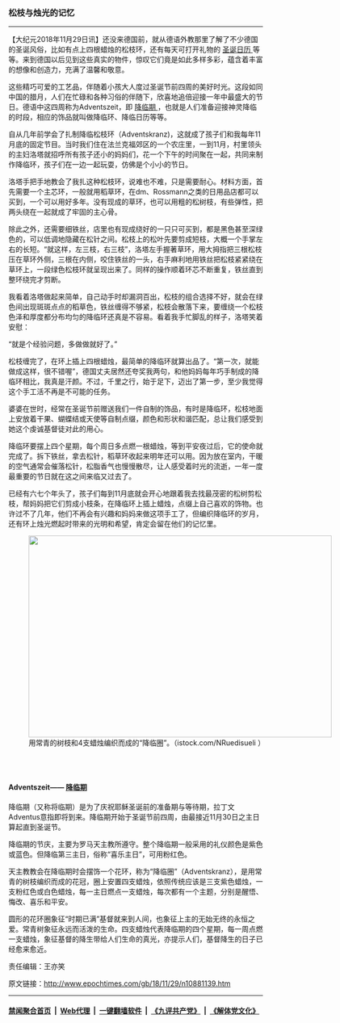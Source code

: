 ### 松枝与烛光的记忆
------------------------

<p>
 【大纪元2018年11月29日讯】还没来德国前，就从德语外教那里了解了不少德国的圣诞风俗，比如有点上四根蜡烛的松枝环，还有每天可打开礼物的
 <a href="http://www.epochtimes.com/gb/tag/%E5%9C%A3%E8%AF%9E%E6%97%A5%E5%8E%86.html">
  圣诞日历
 </a>
 等等。来到德国以后见到这些真实的物件，惊叹它们竟是如此多样多彩，蕴含着丰富的想像和创造力，充满了温馨和敬意。
</p>
<p>
 这些精巧可爱的工艺品，伴随着小孩大人度过圣诞节前四周的美好时光。这段如同中国的腊月，人们在忙碌和各种习俗的伴随下，欣喜地追倍迎接一年中最盛大的节日。德语中这四周称为Adventszeit，即
 <a href="http://www.epochtimes.com/gb/tag/%E9%99%8D%E4%B8%B4%E6%9C%9F.html">
  降临期
 </a>
 ，也就是人们准备迎接神灵降临的时段，相应的饰品就叫做降临环、降临日历等等。
</p>
<p>
 自从几年前学会了扎制降临松枝环（Adventskranz)，这就成了孩子们和我每年11月底的固定节目。当时我们住在法兰克福郊区的一个农庄里，一到11月，村里领头的主妇洛塔就招呼所有孩子还小的妈妈们，花一个下午的时间聚在一起，共同来制作降临环，孩子们在一边一起玩耍，仿佛是个小小的节日。
</p>
<p>
 洛塔手把手地教会了我扎这种松枝环，说难也不难，只是需要耐心。材料方面，首先需要一个主芯环，一般就用稻草环，在dm、Rossmann之类的日用品店都可以买到，一个可以用好多年。没有现成的草环，也可以用粗的松树枝，有些弹性，把两头绕在一起就成了牢固的主心骨。
</p>
<p>
 除此之外，还需要细铁丝，店里也有现成绕好的一只只可买到，都是黑色甚至深绿色的，可以低调地隐藏在松针之间。松枝上的松叶先要剪成短枝，大概一个手掌左右的长短。“就这样，左三枝，右三枝”，洛塔左手握著草环，用大拇指把三根松枝压在草环外侧，三根在内侧，咬住铁丝的一头，右手麻利地用铁丝把松枝紧紧绕在草环上，一段绿色松枝环就呈现出来了。同样的操作顺着环芯不断重复，铁丝直到整环绕完才剪断。
</p>
<p>
 我看着洛塔做起来简单，自己动手时却漏洞百出，松枝的组合选择不好，就会在绿色间出现斑斑点点的稻草色，铁丝缠得不够紧，松枝会散落下来，要缠绕一个松枝色泽和厚度都分布均匀的降临环还真是不容易。看着我手忙脚乱的样子，洛塔笑着安慰：
</p>
<p>
 “就是个经验问题，多做做就好了。”
</p>
<p>
 松枝缠完了，在环上插上四根蜡烛，最简单的降临环就算出品了。“第一次，就能做成这样，很不错喔”，德国丈夫居然还夸奖我两句，和他妈妈每年巧手制成的降临环相比，我真是汗颜。不过，千里之行，始于足下，迈出了第一步，至少我觉得这个手工活不再是不可能的任务。
</p>
<p>
 婆婆在世时，经常在圣诞节前赠送我们一件自制的饰品，有时是降临环，松枝地面上安放着干果、蝴蝶结或天使等自制点缀，颜色和形状和谐匹配，总让我们感受到她这个虔诚基督徒对此的用心。
</p>
<p>
 降临环要摆上四个星期，每个周日多点燃一根蜡烛，等到平安夜过后，它的使命就完成了。拆下铁丝，拿去松针，稻草环收起来明年还可以用。因为放在室内，干暖的空气通常会催落松针，松脂香气也慢慢散尽，让人感受着时光的流逝，一年一度最重要的节日就在这之间来临又过去了。
</p>
<p>
 已经有六七个年头了，孩子们每到11月底就会开心地跟着我去找最茂密的松树剪松枝，帮妈妈把它们剪成小枝条，在降临环上插上蜡烛，点缀上自己喜欢的饰物。也许过不了几年，他们不再会有兴趣和妈妈来做这项手工了，但编织降临环的岁月，还有环上烛光燃起时带来的光明和希望，肯定会留在他们的记忆里。
</p>
<figure class="wp-caption aligncenter" id="attachment_10881288" style="width: 600px">
 <a href="http://i.epochtimes.com/assets/uploads/2018/11/iStock-874738486-e1543488078743.jpg">
  <img alt="" class="size-large wp-image-10881288" height="400" src="http://i.epochtimes.com/assets/uploads/2018/11/iStock-874738486-600x400.jpg" width="600"/>
 </a>
 <br/><figcaption class="wp-caption-text">
  用常青的树枝和4支蜡烛编织而成的“降临圈”。（istock.com/NRuedisueli ）
 </figcaption><br/>
</figure><br/>
<h4>
 <b>
  Adventszeit——
  <a href="http://www.epochtimes.com/gb/tag/%E9%99%8D%E4%B8%B4%E6%9C%9F.html">
   降临期
  </a>
 </b>
</h4>
<p>
 降临期（又称将临期）是为了庆祝耶稣圣诞前的准备期与等待期，拉丁文Adventus意指即将到来。降临期开始于圣诞节前四周，由最接近11月30日之主日算起直到圣诞节。
</p>
<p>
 降临期的节庆，主要为罗马天主教所遵守。整个降临期一般采用的礼仪颜色是紫色或蓝色。但降临第三主日，俗称“喜乐主日”，可用粉红色。
</p>
<p>
 天主教教会在降临期时会摆饰一个花环，称为“降临圈”（Adventskranz），是用常青的树枝编织而成的花冠，圈上安置四支蜡烛，依照传统应该是三支紫色蜡烛，一支粉红色或白色蜡烛，每一主日燃点一支蜡烛，每次都有一个主题，分别是醒悟、悔改、喜乐和平安。
</p>
<p>
 圆形的花环圈象征“时期已满”基督就来到人间，也象征上主的无始无终的永恒之爱。常青树象征永远而活泼的生命。四支蜡烛代表降临期的四个星期，每一周点燃一支蜡烛，象征基督的降生带给人们生命的真光，亦提示人们，基督降生的日子已经愈来愈近。
</p>
<p>
 责任编辑：王亦笑
</p>

原文链接：http://www.epochtimes.com/gb/18/11/29/n10881139.htm


------------------------
#### [禁闻聚合首页](https://github.com/gfw-breaker/banned-news/blob/master/README.md) &nbsp;|&nbsp; [Web代理](https://github.com/gfw-breaker/open-proxy/blob/master/README.md) &nbsp;|&nbsp; [一键翻墙软件](https://github.com/gfw-breaker/nogfw/blob/master/README.md) &nbsp;|&nbsp; [《九评共产党》](https://github.com/gfw-breaker/9ping.md/blob/master/README.md#九评之一评共产党是什么) &nbsp;|&nbsp; [《解体党文化》](https://github.com/gfw-breaker/jtdwh.md/blob/master/README.md#绪论)